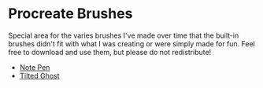# Procreate Brushes

Special area for the varies brushes I've made over time that the built-in brushes didn't fit with what I was creating or were simply made for fun. Feel free to download and use them, but please do not redistribute!

* [Note Pen](brushes/note_pen.brush)
* [Tilted Ghost](brushes/tilted_ghost.brush)
